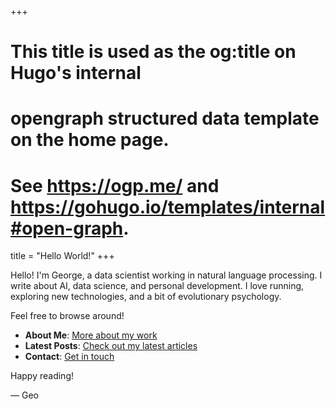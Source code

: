 +++
# This title is used as the og:title on Hugo's internal
# opengraph structured data template on the home page.
# See https://ogp.me/ and https://gohugo.io/templates/internal#open-graph.
title = "Hello World!"
+++

Hello! I'm George,
a data scientist working in natural language processing.
I write about AI, data science, and personal development. 
I love running, exploring new technologies,
and a bit of evolutionary psychology.

Feel free to browse around!

- **About Me**: [More about my work](https://github.com/gcgbarbosa)
- **Latest Posts**: [Check out my latest articles](/blog)
- **Contact**: [Get in touch](mailto:gcgbarbosa@gmail.com)

Happy reading!

— Geo

